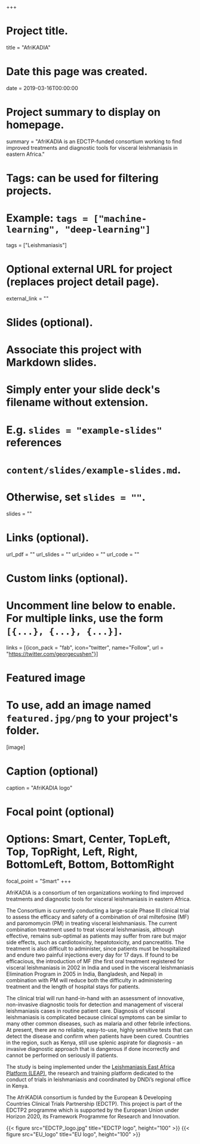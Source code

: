 +++
  # Project title.
  title = "AfriKADIA"
  
  # Date this page was created.
  date = 2019-03-16T00:00:00
  
  # Project summary to display on homepage.
  summary = "AfriKADIA is an EDCTP-funded consortium working to find improved treatments and diagnostic tools for visceral leishmaniasis in eastern Africa."
  
  # Tags: can be used for filtering projects.
  # Example: `tags = ["machine-learning", "deep-learning"]`
  tags = ["Leishmaniasis"]
  
  # Optional external URL for project (replaces project detail page).
  external_link = ""
  
  # Slides (optional).
  #   Associate this project with Markdown slides.
  #   Simply enter your slide deck's filename without extension.
  #   E.g. `slides = "example-slides"` references 
  #   `content/slides/example-slides.md`.
  #   Otherwise, set `slides = ""`.
  slides = ""
  
  # Links (optional).
  url_pdf = ""
  url_slides = ""
  url_video = ""
  url_code = ""
  
  # Custom links (optional).
  #   Uncomment line below to enable. For multiple links, use the form `[{...}, {...}, {...}]`.
  links = [{icon_pack = "fab", icon="twitter", name="Follow", url = "https://twitter.com/georgecushen"}]
  
  # Featured image
  # To use, add an image named `featured.jpg/png` to your project's folder. 
  [image]
  # Caption (optional)
  caption = "AfriKADIA logo"
  
  # Focal point (optional)
  # Options: Smart, Center, TopLeft, Top, TopRight, Left, Right, BottomLeft, Bottom, BottomRight
  focal_point = "Smart"
  +++
    
AfriKADIA is a consortium of ten organizations working to find improved treatments and diagnostic tools for visceral leishmaniasis in eastern Africa.

The Consortium is currently conducting a large-scale Phase III clinical trial to assess the efficacy and safety of a combination of oral miltefosine (MF) and paromomycin (PM) in treating visceral leishmaniasis. The current combination treatment used to treat visceral leishmaniasis, although effective, remains sub-optimal as patients may suffer from rare but major side effects, such as cardiotoxicity, hepatotoxicity, and pancreatitis. The treatment is also difficult to administer, since patients must be hospitalized and endure two painful injections every day for 17 days. If found to be efficacious, the introduction of MF (the first oral treatment registered for visceral leishmaniasis in 2002 in India and used in the visceral leishmaniasis Elimination Program in 2005 in India, Bangladesh, and Nepal) in combination with PM will reduce both the difficulty in administering treatment and the length of hospital stays for patients.

The clinical trial will run hand-in-hand with an assessment of innovative, non-invasive diagnostic tools for detection and management of visceral leishmaniasis cases in routine patient care. Diagnosis of visceral leishmaniasis is complicated because clinical symptoms can be similar to many other common diseases, such as malaria and other febrile infections. At present, there are no reliable, easy-to-use, highly sensitive tests that can detect the disease and confirm when patients have been cured. Countries in the region, such as Kenya, still use splenic aspirate for diagnosis – an invasive diagnostic approach that is dangerous if done incorrectly and cannot be performed on seriously ill patients.

The study is being implemented under the [Leishmaniasis East Africa Platform (LEAP)](https://www.dndi.org/strengthening-capacity/leap-platform/), the research and training platform dedicated to the conduct of trials in leishmaniasis and coordinated by DNDi’s regional office in Kenya.

The AfriKADIA consortium is funded by the European & Developing Countries Clinical Trials Partnership (EDCTP). This project is part of the EDCTP2 programme which is supported by the European Union under Horizon 2020, its Framework Programme for Research and Innovation.

{{< figure src="EDCTP_logo.jpg" title="EDCTP logo", height="100" >}}
{{< figure src="EU_logo" title="EU logo", height="100" >}}



